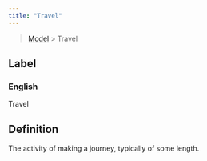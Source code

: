 ```yaml
---
title: "Travel"
---
```


> [Model](../../) > Travel

## Label

### English
Travel


## Definition
The activity of making a journey, typically of some length. 


    
